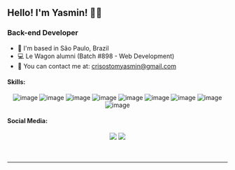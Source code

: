 <h2>Hello! I'm Yasmin! 👋🏼</h2>
<h3>Back-end Developer</h3>

* 📍 I'm based in São Paulo, Brazil
* 💻 Le Wagon alumni (Batch #898 - Web Development)
* 📩 You can contact me at: crisostomyasmin@gmail.com

<h4>Skills:</h4>
  
  <div align="center">
  
  ![image](https://img.shields.io/badge/Ruby-7C80A6?style=for-the-badge&logo=ruby&logoColor=white)
  ![image](https://img.shields.io/badge/Rails-7C80A6?style=for-the-badge&logo=ruby-on-rails&logoColor=white)
  ![image](https://img.shields.io/badge/javascript-7C80A6?style=for-the-badge&logo=javascript&logoColor=white)
  ![image](https://img.shields.io/badge/MongoDB-7C80A6?style=for-the-badge&logo=mongodb&logoColor=white)
  ![image](https://img.shields.io/badge/PostgreSQL-7C80A6?style=for-the-badge&logo=postgresql&logoColor=white)
  ![image](https://img.shields.io/badge/MySQL-7C80A6?style=for-the-badge&logo=mysql&logoColor=white)
  ![image](https://img.shields.io/badge/Heroku-7C80A6?style=for-the-badge&logo=heroku&logoColor=white)
  ![image](https://img.shields.io/badge/Bitbucket-7C80A6?style=for-the-badge&logo=bitbucket&logoColor=white)
  ![image](https://img.shields.io/badge/jira-7C80A6?style=for-the-badge&logo=jira&logoColor=white)

  </div>
  
<!-- <h4>Stats:</h4>

 <div align="center">
  <img height="160em" src="https://github-readme-stats.vercel.app/api?username=yasmincrisostom&theme=material-palenight&show_icons=true"/>
  <br>
  <br>
  <img src="https://github-readme-stats.vercel.app/api/top-langs/?username=yasmincrisostom&theme=material-palenight"/>
 
 </div> -->
 
  <h4>Social Media:</h4>

 <div align="center">
  <a href="https://www.linkedin.com/in/yasmin-crisostomo-45baa9237/"><img src="https://img.shields.io/badge/LinkedIn-7C80A6?style=for-the-badge&logo=linkedin&logoColor=white"/></a>
 <a href="https://www.instagram.com/yasmincrisostom/"><img src="https://img.shields.io/badge/Instagram-7C80A6?style=for-the-badge&logo=instagram&logoColor=white"/></a>
 
 <br>
 <br>
 <br>
 
 </div>
<hr>
